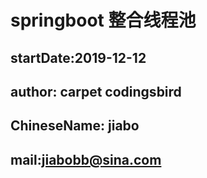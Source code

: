 # springboot 整合线程池
## startDate:2019-12-12
## author: carpet   codingsbird
## ChineseName: jiabo
## mail:jiabobb@sina.com
